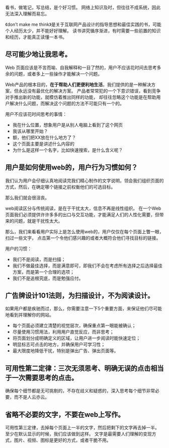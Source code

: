 看书，做笔记，写总结，是个好习惯。
网络上知识及时，但往往不成系统，因此无法深入理解而易忘。

《don’t make me think》是关于互联网产品设计的指导思想和最佳实践的书，可能个人经历太少，并不能好好理解。
读书讲究循序渐进，有时需要一些前置的知识和经历，才能真正读懂一本书。

## 尽可能少地让我思考。

Web 页面应该是不言而喻、自我解释和一目了然的，用户不应该花时间去思考多余的问题，或者多上一些操作才能解决一个问题。

Web产品的根本目的，**在于帮助人们更便利地生活**，我们提供的是一种解决方案，但永远没有最优化的解决方案。
产品者常常犯的一个下意识错误，看到竞争对手推出新的功能，就模仿着推出同样的功能，
却往往忽略这个功能是在帮助用户解决什么问题，而解决这个问题的方法不可能只有一个的。

用户不应该花时间思考的事情：

- 我在什么位置，想象用户是从别人电脑上看到了这个网页
- 我该从哪里开始？
- 额，他们把XX放在什么地方了？
- 这个页面主要是讲述什么内容的
- 为什么是这样一个名字，比如快速搜索，是什么含义呢？

## 用户是如何使用web的，用户行为习惯如何？

我们认为用户会仔细认真地阅读完我们精心制作的文字说明，领会我们组织页面的方式，然后，在确定哪个链接之前权衡他们的可选目标。

那么我们就会很沮丧。

web阅读区分与传统阅读，是在于干扰太大，信息不再是线性组织。
在一个Web页面我们必须提供许许多多的出口与交互功能，才能满足人们的人性化需要，但带来的问题，就是干扰性太大。

那么，我们来看看用户实际上是怎么使用web的，用户仅仅在每个页面上瞥一眼，扫过一些文字，
点击第一个令他们感兴趣的或者大概符合他们寻找目标的链接。

用户的习惯：

- 我们不是阅读，而是扫描；
- 我们不做最佳选择，而是满意即可，即我们不会在考虑所有选择之后选择最佳方案，而是第一个合理的选项；
- 我们不是追根究底，而是勉强应付。

## 广告牌设计101法则，为扫描设计，不为阅读设计。

如果用户都是疾驰而过，那么，你需要注意一下5个重要方面，来保证他们尽可能地看到并理解你的网站。

- 每个页面必须建立清楚的视觉层次，确保重点第一眼能被确认；
- 尽量使用习惯用法，利用用户直觉反应，而非思考；
- 将页面划分成明确定义的区域，让用户进一步阅读时能快速定位；
- 明显标志可点击的地方，并确保用户可学习性；
- 最大限度地降低干扰，特别是弹出广告、弹出页面等。

## 可用性第二定律：三次无须思考、明确无误的点击相当于一次需要思考的点击。

确保每个细节都是无可挑剔的，不存在歧义和疑惑的，深入思考每个细节非常必要，而不是人云亦云。

## 省略不必要的文字，不要在web上写作。

可用性第三定律，去掉每个页面上一半的文字，然后把剩下的文字再去掉一半。
至少在默认显示的时候，我们应该做到这样。
文字是最需要人们理解的变现方式，图片、视频、图标是更好的方式，或者干脆不用。